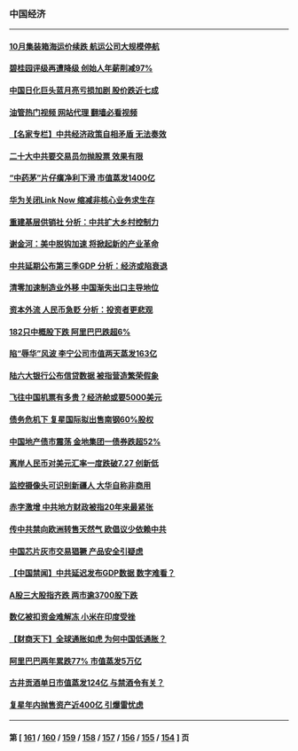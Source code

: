 ### 中国经济
---
#### [10月集装箱海运价续跌 航运公司大规模停航](../../pages/ncid283/n13850668.md?10221645) 
#### [碧桂园评级再遭降级 创始人年薪削减97%](../../pages/ncid283/n13850647.md?10221645) 
#### [中国日化巨头蓝月亮亏损加剧 股价跌近七成](../../pages/ncid283/n13850462.md?10221645) 
#### [油管热门视频 网站代理 翻墙必看视频](http://132.145.103.77:81/youtube.html?10221645)
#### [【名家专栏】中共经济政策自相矛盾 无法奏效](../../pages/ncid283/n13850054.md?10221645) 
#### [二十大中共要交易员勿抛股票 效果有限](../../pages/ncid283/n13850416.md?10221645) 
#### [“中药茅”片仔癀净利下滑 市值蒸发1400亿](../../pages/ncid283/n13850418.md?10221645) 
#### [华为关闭Link Now 缩减⾮核⼼业务求生存](../../pages/ncid283/n13850306.md?10221645) 
#### [重建基层供销社 分析：中共扩大乡村控制力](../../pages/ncid283/n13850350.md?10221645) 
#### [谢金河：美中脱钩加速 将掀起新的产业革命](../../pages/ncid283/n13850062.md?10221645) 
#### [中共延期公布第三季GDP 分析：经济或陷衰退](../../pages/ncid283/n13850045.md?10221645) 
#### [清零加速制造业外移 中国渐失出口主导地位](../../pages/ncid283/n13850040.md?10221645) 
#### [资本外流 人民币急贬 分析：投资者更悲观](../../pages/ncid283/n13849807.md?10221645) 
#### [182只中概股下跌 阿里巴巴跌超6%](../../pages/ncid283/n13849721.md?10221645) 
#### [陷“辱华”风波 李宁公司市值两天蒸发163亿](../../pages/ncid283/n13849694.md?10221645) 
#### [陆六大银行公布信贷数据 被指营造繁荣假象](../../pages/ncid283/n13849325.md?10221645) 
#### [飞往中国机票有多贵？经济舱或要5000美元](../../pages/ncid283/n13849214.md?10221645) 
#### [债务危机下 复星国际拟出售南钢60%股权](../../pages/ncid283/n13849179.md?10221645) 
#### [中国地产债市震荡 金地集团一债券跌超52%](../../pages/ncid283/n13849026.md?10221645) 
#### [离岸人民币对美元汇率一度跌破7.27 创新低](../../pages/ncid283/n13849011.md?10221645) 
#### [监控摄像头可识别新疆人 大华自称非商用](../../pages/ncid283/n13848882.md?10221645) 
#### [赤字激增 中共地方财政被指20年来最紧张](../../pages/ncid283/n13848516.md?10221645) 
#### [传中共禁向欧洲转售天然气 欧倡议少依赖中共](../../pages/ncid283/n13848689.md?10221645) 
#### [中国芯片灰市交易猖獗 产品安全引疑虑](../../pages/ncid283/n13848624.md?10221645) 
#### [【中国禁闻】中共延迟发布GDP数据 数字难看？](../../pages/ncid283/n13848660.md?10221645) 
#### [A股三大股指齐跌 两市逾3700股下跌](../../pages/ncid283/n13848400.md?10221645) 
#### [数亿被扣资金难解冻 小米在印度受挫](../../pages/ncid283/n13848429.md?10221645) 
#### [【财商天下】全球通胀如虎 为何中国低通胀？](../../pages/ncid283/n13848144.md?10221645) 
#### [阿里巴巴两年累跌77% 市值蒸发5万亿](../../pages/ncid283/n13848248.md?10221645) 
#### [古井贡酒单日市值蒸发124亿 与禁酒令有关？](../../pages/ncid283/n13848170.md?10221645) 
#### [复星年内抛售资产近400亿 引爆雷忧虑](../../pages/ncid283/n13848096.md?10221645) 

---
#### 第 [ [161](./161.md?10221645) / [160](./160.md?10221645) / [159](./159.md?10221645) / [158](./158.md?10221645) / [157](./157.md?10221645) / [156](./156.md?10221645) / [155](./155.md?10221645) / [154](./154.md?10221645) ] 页
